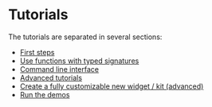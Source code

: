 Tutorials
=========

The tutorials are separated in several sections:

- [First steps](tutorials_first.ipynb)
- [Use functions with typed signatures](tutorials_signature.ipynb)
- [Command line interface](tutorials_cli.ipynb)
- [Advanced tutorials](tutorials_advanced.ipynb)
- [Create a fully customizable new widget / kit (advanced)](tutorials_new_widget.ipynb)
- [Run the demos](tutorials_demos.ipynb)
